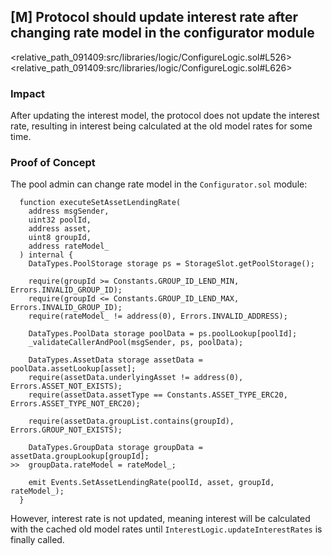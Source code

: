 ## [M] Protocol should update interest rate after changing rate model in the configurator module

<relative_path_091409:src/libraries/logic/ConfigureLogic.sol#L526><relative_path_091409:src/libraries/logic/ConfigureLogic.sol#L626>

### Impact

After updating the interest model, the protocol does not update the interest rate, resulting in interest being calculated at the old model rates for some time.

### Proof of Concept

The pool admin can change rate model in the `Configurator.sol` module:

```solidity
  function executeSetAssetLendingRate(
    address msgSender,
    uint32 poolId,
    address asset,
    uint8 groupId,
    address rateModel_
  ) internal {
    DataTypes.PoolStorage storage ps = StorageSlot.getPoolStorage();

    require(groupId >= Constants.GROUP_ID_LEND_MIN, Errors.INVALID_GROUP_ID);
    require(groupId <= Constants.GROUP_ID_LEND_MAX, Errors.INVALID_GROUP_ID);
    require(rateModel_ != address(0), Errors.INVALID_ADDRESS);

    DataTypes.PoolData storage poolData = ps.poolLookup[poolId];
    _validateCallerAndPool(msgSender, ps, poolData);

    DataTypes.AssetData storage assetData = poolData.assetLookup[asset];
    require(assetData.underlyingAsset != address(0), Errors.ASSET_NOT_EXISTS);
    require(assetData.assetType == Constants.ASSET_TYPE_ERC20, Errors.ASSET_TYPE_NOT_ERC20);

    require(assetData.groupList.contains(groupId), Errors.GROUP_NOT_EXISTS);

    DataTypes.GroupData storage groupData = assetData.groupLookup[groupId];
>>  groupData.rateModel = rateModel_;

    emit Events.SetAssetLendingRate(poolId, asset, groupId, rateModel_);
  }
```

However, interest rate is not updated, meaning interest will be calculated with the cached old model rates until `InterestLogic.updateInterestRates` is finally called.



